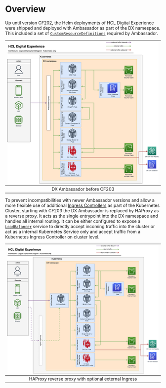 # Overview

Up until version CF202, the Helm deployments of HCL Digital Experience were shipped and deployed with Ambassador as part of the DX namespace. This included a set of [`CustomResourceDefinitions`](https://kubernetes.io/docs/concepts/extend-kubernetes/api-extension/custom-resources/) required by Ambassador.

| ![Containerization Architecture Overview](../_img/ambassador-architecture.png) |
|:--:|
| DX Ambassador before CF203 |

To prevent incompatibilities with newer Ambassador versions and allow a more flexible use of additional [Ingress Controllers](https://kubernetes.io/docs/concepts/services-networking/ingress-controllers/) as part of the Kubernetes Cluster, starting with CF203 the DX Ambassador is replaced by HAProxy as a reverse proxy. It acts as the single entrypoint into the DX namespace and handles all internal routing. It can be either configured to expose a [`LoadBalancer`](https://kubernetes.io/docs/concepts/services-networking/service/#loadbalancer) service to directly accept incoming traffic into the cluster or act as a internal Kubernetes Service only and accept traffic from a Kubernetes Ingress Controller on cluster level.

| ![Containerization Architecture Overview Optional Ingress](./_img/haproxy-optional-ingress-architecture.png) |
|:--:|
| HAProxy reverse proxy with optional external Ingress |
